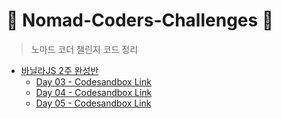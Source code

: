 # 🦾 Nomad-Coders-Challenges 🦾
> 노마드 코더 챌린지 코드 정리

+ [바닐라JS 2주 완성반](https://github.com/leejiwon6315/Nomad-Coders-Code-Challenges/tree/master/바닐라JS%202주%20완성반)
  - [Day 03 - Codesandbox Link](https://codesandbox.io/s/day-three-blueprint-6hot7?file=/index.html)
  - [Day 04 - Codesandbox Link](https://codesandbox.io/s/empty-blueprint-s0u5x?file=/index.html)
  - [Day 05 - Codesandbox Link](https://codesandbox.io/s/day-five-blueprint-fo17m?file=/index.html)
